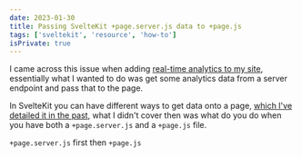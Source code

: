 ```yaml
---
date: 2023-01-30
title: Passing SvelteKit +page.server.js data to +page.js
tags: ['sveltekit', 'resource', 'how-to']
isPrivate: true
---
```


I came across this issue when adding [real-time analytics to my site],
essentially what I wanted to do was get some analytics data from a
server endpoint and pass that to the page.

In SvelteKit you can have different ways to get data onto a page,
[which I've detailed it in the past], what I didn't cover then was
what do you do when you have both a `+page.server.js` and a `+page.js`
file.

`+page.server.js` first then `+page.js`

<!-- Links -->

[real-time analytics to my site]:
  /posts/adding-real-time-analytics-to-my-sveltekit-site-with-fathom/
[which I've detailed it in the past]:
  /posts/data-loading-in-sveltekit#two-or-more-endpoints
